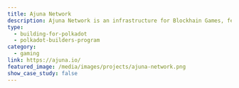 ```yaml
---
title: Ajuna Network
description: Ajuna Network is an infrastructure for Blockhain Games, featureing a full featured UnitySDK and UnrealSDK built on Substrate.
type:
  - building-for-polkadot
  - polkadot-builders-program
category:
  - gaming
link: https://ajuna.io/
featured_image: /media/images/projects/ajuna-network.png
show_case_study: false
---
```


